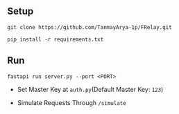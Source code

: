 ## Setup
`git clone https://github.com/TanmayArya-1p/FRelay.git`

`pip install -r requirements.txt`

## Run
`fastapi run server.py --port <PORT>`


- Set Master Key at `auth.py`(Default Master Key: `123`)

- Simulate Requests Through `/simulate`

